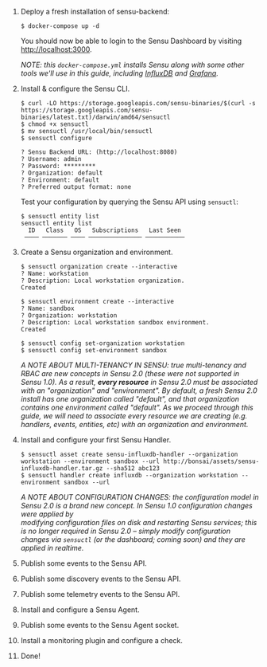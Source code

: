 

1. Deploy a fresh installation of sensu-backend:

   ```
   $ docker-compose up -d
   ```

   You should now be able to login to the Sensu Dashboard by visiting
   [http://localhost:3000](http://localhost:3000).

   _NOTE: this `docker-compose.yml` installs Sensu along with some other tools
   we'll use in this guide, including [InfluxDB][influxdb] and
   [Grafana][grafana]._

   [influxdb]: https://influxdb.com
   [grafana]:  https://grafana.com

2. Install & configure the Sensu CLI.

   ```
   $ curl -LO https://storage.googleapis.com/sensu-binaries/$(curl -s https://storage.googleapis.com/sensu-binaries/latest.txt)/darwin/amd64/sensuctl
   $ chmod +x sensuctl
   $ mv sensuctl /usr/local/bin/sensuctl
   $ sensuctl configure

   ? Sensu Backend URL: (http://localhost:8080)
   ? Username: admin
   ? Password: *********
   ? Organization: default
   ? Environment: default
   ? Preferred output format: none
   ```

   Test your configuration by querying the Sensu API using `sensuctl`:

   ```
   $ sensuctl entity list
   sensuctl entity list
     ID   Class   OS   Subscriptions   Last Seen
    ──── ─────── ──── ─────────────── ───────────
   ```

3. Create a Sensu organization and environment.

   ```
   $ sensuctl organization create --interactive
   ? Name: workstation
   ? Description: Local workstation organization.
   Created

   $ sensuctl environment create --interactive
   ? Name: sandbox
   ? Organization: workstation
   ? Description: Local workstation sandbox environment.
   Created

   $ sensuctl config set-organization workstation
   $ sensuctl config set-environment sandbox
   ```

   _A NOTE ABOUT MULTI-TENANCY IN SENSU: true multi-tenancy and RBAC are new
   concepts in Sensu 2.0 (these were not supported in Sensu 1.0). As a result,
   **every resource** in Sensu 2.0 must be associated with an "organization" and
   "environment". By default, a fresh Sensu 2.0 install has one organization
   called "default", and that organization contains one environment called
   "default". As we proceed through this guide, we will need to associate every
   resource we are creating (e.g. handlers, events, entities, etc) with an
   organization and environment._

4. Install and configure your first Sensu Handler.

   ```
   $ sensuctl asset create sensu-influxdb-handler --organization workstation --environment sandbox --url http://bonsai/assets/sensu-influxdb-handler.tar.gz --sha512 abc123
   $ sensuctl handler create influxdb --organization workstation --environment sandbox --url
   ```

   _A NOTE ABOUT CONFIGURATION CHANGES: the configuration model in Sensu 2.0 is
   a brand new concept. In Sensu 1.0 configuration changes were applied by  
   modifying configuration files on disk and restarting Sensu services; this is
   no longer required in Sensu 2.0 &ndash; simply modify configuration changes
   via `sensuctl` (or the dashboard; coming soon) and they are applied in
   realtime._

5. Publish some events to the Sensu API.

6. Publish some discovery events to the Sensu API.

7. Publish some telemetry events to the Sensu API.

8. Install and configure a Sensu Agent.

9. Publish some events to the Sensu Agent socket.

10. Install a monitoring plugin and configure a check.

11. Done!
